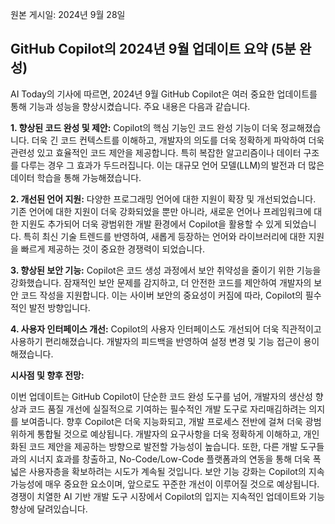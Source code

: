 원본 게시일: 2024년 9월 28일

## GitHub Copilot의 2024년 9월 업데이트 요약 (5분 완성)

AI Today의 기사에 따르면, 2024년 9월 GitHub Copilot은 여러 중요한 업데이트를 통해 기능과 성능을 향상시켰습니다.  주요 내용은 다음과 같습니다.

**1. 향상된 코드 완성 및 제안:**  Copilot의 핵심 기능인 코드 완성 기능이 더욱 정교해졌습니다.  더욱 긴 코드 컨텍스트를 이해하고, 개발자의 의도를 더욱 정확하게 파악하여 더욱 관련성 있고 효율적인 코드 제안을 제공합니다.  특히 복잡한 알고리즘이나 데이터 구조를 다루는 경우 그 효과가 두드러집니다.  이는 대규모 언어 모델(LLM)의 발전과 더 많은 데이터 학습을 통해 가능해졌습니다.

**2. 개선된 언어 지원:**  다양한 프로그래밍 언어에 대한 지원이 확장 및 개선되었습니다.  기존 언어에 대한 지원이 더욱 강화되었을 뿐만 아니라, 새로운 언어나 프레임워크에 대한 지원도 추가되어 더욱 광범위한 개발 환경에서 Copilot을 활용할 수 있게 되었습니다.  특히 최신 기술 트렌드를 반영하여,  새롭게 등장하는 언어와 라이브러리에 대한 지원을 빠르게 제공하는 것이 중요한 경쟁력이 되었습니다.

**3. 향상된 보안 기능:**  Copilot은 코드 생성 과정에서 보안 취약성을 줄이기 위한 기능을 강화했습니다.  잠재적인 보안 문제를 감지하고, 더 안전한 코드를 제안하여 개발자의 보안 코드 작성을 지원합니다. 이는 사이버 보안의 중요성이 커짐에 따라, Copilot의 필수적인 발전 방향입니다.

**4. 사용자 인터페이스 개선:**  Copilot의 사용자 인터페이스도 개선되어 더욱 직관적이고 사용하기 편리해졌습니다.  개발자의 피드백을 반영하여  설정 변경 및 기능 접근이 용이해졌습니다.


**시사점 및 향후 전망:**

이번 업데이트는 GitHub Copilot이 단순한 코드 완성 도구를 넘어, 개발자의 생산성 향상과 코드 품질 개선에 실질적으로 기여하는 필수적인 개발 도구로 자리매김하려는 의지를 보여줍니다.  향후 Copilot은 더욱 지능화되고,  개발 프로세스 전반에 걸쳐 더욱 광범위하게 통합될 것으로 예상됩니다.  개발자의 요구사항을 더욱 정확하게 이해하고, 개인화된 코드 제안을 제공하는 방향으로 발전할 가능성이 높습니다. 또한,  다른 개발 도구들과의 시너지 효과를 창출하고,  No-Code/Low-Code 플랫폼과의 연동을 통해 더욱 폭넓은 사용자층을 확보하려는 시도가 계속될 것입니다.  보안 기능 강화는  Copilot의 지속 가능성에 매우 중요한 요소이며, 앞으로도  꾸준한 개선이 이루어질 것으로 예상됩니다.  경쟁이 치열한 AI 기반 개발 도구 시장에서 Copilot의 입지는  지속적인 업데이트와 기능 향상에 달려있습니다.